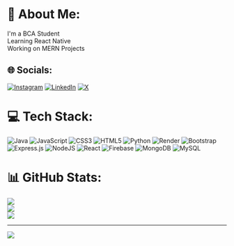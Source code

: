 # 💫 About Me:
I'm a BCA Student<br>Learning React Native<br>Working on MERN Projects


## 🌐 Socials:
[![Instagram](https://img.shields.io/badge/Instagram-%23E4405F.svg?logo=Instagram&logoColor=white)](https://instagram.com/sanjay_ng_125) [![LinkedIn](https://img.shields.io/badge/LinkedIn-%230077B5.svg?logo=linkedin&logoColor=white)](https://www.linkedin.com/in/sanjay-ng-41b64922a?utm_source=share&utm_campaign=share_via&utm_content=profile&utm_medium=android_app) [![X](https://img.shields.io/badge/X-black.svg?logo=X&logoColor=white)](https://x.com/Sanjayng5) 

# 💻 Tech Stack:
![Java](https://img.shields.io/badge/java-%23ED8B00.svg?style=plastic&logo=openjdk&logoColor=white) ![JavaScript](https://img.shields.io/badge/javascript-%23323330.svg?style=plastic&logo=javascript&logoColor=%23F7DF1E) ![CSS3](https://img.shields.io/badge/css3-%231572B6.svg?style=plastic&logo=css3&logoColor=white) ![HTML5](https://img.shields.io/badge/html5-%23E34F26.svg?style=plastic&logo=html5&logoColor=white) ![Python](https://img.shields.io/badge/python-3670A0?style=plastic&logo=python&logoColor=ffdd54) ![Render](https://img.shields.io/badge/Render-%46E3B7.svg?style=plastic&logo=render&logoColor=white) ![Bootstrap](https://img.shields.io/badge/bootstrap-%238511FA.svg?style=plastic&logo=bootstrap&logoColor=white) ![Express.js](https://img.shields.io/badge/express.js-%23404d59.svg?style=plastic&logo=express&logoColor=%2361DAFB) ![NodeJS](https://img.shields.io/badge/node.js-6DA55F?style=plastic&logo=node.js&logoColor=white) ![React](https://img.shields.io/badge/react-%2320232a.svg?style=plastic&logo=react&logoColor=%2361DAFB) ![Firebase](https://img.shields.io/badge/Firebase-039BE5?style=plastic&logo=Firebase&logoColor=white) ![MongoDB](https://img.shields.io/badge/MongoDB-%234ea94b.svg?style=plastic&logo=mongodb&logoColor=white) ![MySQL](https://img.shields.io/badge/mysql-%2300000f.svg?style=plastic&logo=mysql&logoColor=white)
# 📊 GitHub Stats:
![](https://github-readme-stats.vercel.app/api?username=Sanjayng125&theme=tokyonight&hide_border=false&include_all_commits=true&count_private=true)<br/>
![](https://github-readme-streak-stats.herokuapp.com/?user=Sanjayng125&theme=tokyonight&hide_border=false)<br/>
![](https://github-readme-stats.vercel.app/api/top-langs/?username=Sanjayng125&theme=tokyonight&hide_border=false&include_all_commits=true&count_private=true&layout=compact)

---
[![](https://visitcount.itsvg.in/api?id=Sanjayng125&icon=2&color=1)](https://visitcount.itsvg.in)

<!-- Proudly created with GPRM ( https://gprm.itsvg.in ) -->
